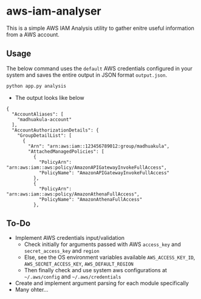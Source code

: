 # aws-iam-analyser

This is a simple AWS IAM Analysis utility to gather enitre useful information from a AWS account.

## Usage

The below command uses the `default` AWS credentials configured in your system and saves the entire output in JSON format `output.json`.

```bash
python app.py analysis
```

* The output looks like below

```
{
  "AccountAliases": [
    "madhuakula-account"
  ],
  "AccountAuthorizationDetails": {
    "GroupDetailList": [
      {
        "Arn": "arn:aws:iam::123456789012:group/madhuakula",
        "AttachedManagedPolicies": [
          {
            "PolicyArn": "arn:aws:iam::aws:policy/AmazonAPIGatewayInvokeFullAccess",
            "PolicyName": "AmazonAPIGatewayInvokeFullAccess"
          },
          {
            "PolicyArn": "arn:aws:iam::aws:policy/AmazonAthenaFullAccess",
            "PolicyName": "AmazonAthenaFullAccess"
          },
```

## To-Do

* Implement AWS credentials input/validation
  * Check initially for arguments passed with AWS `access_key` and `secret_access_key` and `region`
  * Else, see the OS environment variables available `AWS_ACCESS_KEY_ID`, `AWS_SECRET_ACCESS_KEY`, `AWS_DEFAULT_REGION`
  * Then finally check and use system aws configurations at `~/.aws/config` and `~/.aws/credentials`
* Create and implement argument parsing for each module specifically
* Many ohter...

